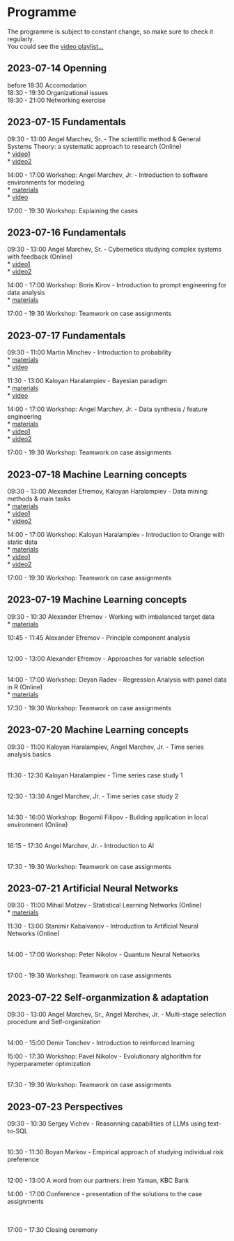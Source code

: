 # Programme  

The programme is subject to constant change, so make sure to check it regularly.  
You could see the [video playlist...](https://youtube.com/playlist?list=PLX9ryRl9v7BA0HCjbFffJC7Jnd3KIzAd0)  


## **2023-07-14 Openning**  
  before 18:30 Accomodation   
  18:30 - 19:30 Organizational issues  
  19:30 - 21:00 Networking exercise  

  
## **2023-07-15 Fundamentals**  
  09:30 - 13:00 Angel Marchev, Sr. - The scientific method & General Systems Theory: a systematic approach to research (Online)  
    * [video1](https://youtu.be/e_wryWsMWoU)  
    * [video2](https://youtu.be/YUiE8bRN2xA)  
  
<a/>  

  14:00 - 17:00 Workshop: Angel Marchev, Jr. - Introduction to software environments for modeling  
    * [materials](marchev/readme.md)  
    * [video](https://youtu.be/ZBoLs0D8bWw)  
  
<a/>  

17:00 - 19:30 Workshop: Explaining the cases    
  

## **2023-07-16 Fundamentals**  
  09:30 - 13:00 Angel Marchev, Sr. - Cybernetics studying complex systems with feedback (Online)  
    * [video1](https://youtu.be/zyWgyePY3a8)  
    * [video2](https://youtu.be/PhOLG7JdMI8)  

<a/>  

  14:00 - 17:00 Workshop: Boris Kirov - Introduction to prompt engineering for data analysis  
    * [materials](kirov/readme.md)  

<a/>  

  17:00 - 19:30 Workshop: Teamwork on case assignments  
  

## **2023-07-17 Fundamentals**  
  09:30 - 11:00 Martin Minchev - Introduction to probability  
    * [materials](minchev/readme.md)  
    * [video](https://youtu.be/A-HITGS1xpI)  

<a/>  

  11:30 - 13:00 Kaloyan Haralampiev - Bayesian paradigm  
    * [materials](haralampiev/readme.md)  
    * [video](https://youtu.be/6n0o835hoyA)  

<a/>  

  14:00 - 17:00 Workshop: Angel Marchev, Jr. - Data synthesis / feature engineering  
    * [materials](marchev/readme.md)  
    * [video1](https://youtu.be/5Z7p50KmQiA)  
    * [video2](https://youtu.be/mrtbxK_PJac)  
 
<a/>  

  17:00 - 19:30 Workshop: Teamwork on case assignments  
  

## **2023-07-18 Machine Learning concepts**  
  09:30 - 13:00 Alexander Efremov, Kaloyan Haralampiev - Data mining: methods & main tasks  
    * [materials](efremov/readme.md)  
    * [video1](https://youtu.be/iFOTFci498E)  
    * [video2](https://youtu.be/cmedfxv0tAo)  

<a/>  

  14:00 - 17:00 Workshop: Kaloyan Haralampiev - Introduction to Orange with static data  
    * [materials](haralampiev/readme.md)  
    * [video1](https://youtu.be/_dZga4axVaw)  
    * [video2](https://youtu.be/yCRXX32zCMg)  

<a/>  

  17:00 - 19:30 Workshop: Teamwork on case assignments  
  

## **2023-07-19 Machine Learning concepts**  
  09:30 - 10:30 Alexander Efremov - Working with imbalanced target data  
    * [materials](efremov/readme.md)  
    <!--   * [video]() -->  

<a/>  

  10:45 - 11:45 Alexander Efremov - Principle component analysis  
    <!--   * [materials](efremov/readme.md) [video]() -->  
    <!--   * [video]() -->  

<a/>  

  12:00 - 13:00 Alexander Efremov - Approaches for variable selection  
    <!--   * [materials](efremov/readme.md) [video]() -->  
    <!--   * [video]() -->   

<a/>  

  14:00 - 17:00 Workshop: Deyan Radev - Regression Analysis with panel data in R (Online)  
    * [materials](radev/readme.md)   
    <!--   * [video]() -->     

<a/>  

  17:30 - 19:30 Workshop: Teamwork on case assignments  


## **2023-07-20 Machine Learning concepts**  
  09:30 - 11:00 Kaloyan Haralampiev, Angel Marchev, Jr. - Time series analysis basics  
    <!--   * [materials](haralampiev/readme.md) -->  
    <!--   * [video]() -->   

<a/>  

  11:30 - 12:30 Kaloyan Haralampiev - Time series case study 1   
    <!--   * [materials](haralampiev/readme.md) -->  
    <!--   * [video]() -->   

<a/>  

  12:30 - 13:30 Angel Marchev, Jr. - Time series case study 2  
    <!--   * [materials](marchev/readme.md) -->  
    <!--   * [video]() -->   

<a/>  

  14:30 - 16:00 Workshop: Bogomil Filipov - Building application in local environment (Online)  
    <!--   * [materials](filipov/readme.md) -->  
    <!--   * [video]() -->   

<a/>  

  16:15 - 17:30 Angel Marchev, Jr. - Introduction to AI  
    <!--   * [materials](marchev/readme.md) -->  
    <!--   * [video]() -->   

<a/>  

  17:30 - 19:30 Workshop: Teamwork on case assignments  

  
## **2023-07-21 Artificial Neural Networks**  
  09:30 - 11:00 Mihail Motzev - Statistical Learning Networks (Online)  
    * [materials](motzev/readme.md)   
    <!--   * [video]() -->   

<a/>  

  11:30 - 13:00 Stanimir Kabaivanov - Introduction to Artificial Neural Networks (Online)  
    <!--   * [materials](kabaivanov/readme.md) -->  
    <!--   * [video]() -->   

<a/>  

  14:00 - 17:00 Workshop: Peter Nikolov - Quantum Neural Networks   
    <!--   * [materials](penikolov/readme.md) -->  
    <!--   * [video]() -->   

<a/>  

  17:00 - 19:30 Workshop: Teamwork on case assignments  

  
## **2023-07-22 Self-organmization & adaptation**  
  09:30 - 13:00 Angel Marchev, Sr., Angel Marchev, Jr. - Multi-stage selection procedure and Self-organization   
    <!--   * [video1]() -->  
    <!--   * [video2]() -->   

<a/>  

  14:00 - 15:00 Demir Tonchev - Introduction to reinforced learning  
    <!--   * [materials](tonchev/readme.md) --> 
    <!--   * [video]() -->   

<a/>  

  15:00 - 17:30 Workshop: Pavel Nikolov - Evolutionary alghorithm for hyperparameter optimization  
    <!--   * [materials](panikolov/readme.md) -->  
    <!--   * [video]() -->   

<a/>  

  17:30 - 19:30 Workshop: Teamwork on case assignments    

  
## **2023-07-23 Perspectives**  
  09:30 - 10:30 Sergey Vichev - Reasonning capabilities of LLMs using text-to-SQL  
    <!--   * [materials](vichev/readme.md) -->  
    <!--   * [video]() -->  

<a/>  

  10:30 - 11:30 Boyan Markov - Empirical approach of studying individual risk preference  
    <!--   * [materials](markov/readme.md) -->  
    <!--   * [video]() -->   

<a/>  

  12:00 - 13:00 A word from our partners: Irem Yaman, KBC Bank  

  14:00 - 17:00 Conference - presentation of the solutions to the case assignments  
    <!--* case 1: [solution](case-solutions/case1/readme.md) [video]()-->   
    <!--* case 2: [solution](case-solutions/case2/readme.md) [video]()-->  
    <!--* case 3: [solution](case-solutions/case3/readme.md) [video]()-->  

<a/>  

  17:00 - 17:30 Closing ceremony  
